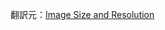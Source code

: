 翻訳元：[Image Size and Resolution](https://developer.apple.com/design/human-interface-guidelines/ios/icons-and-images/image-size-and-resolution/)
